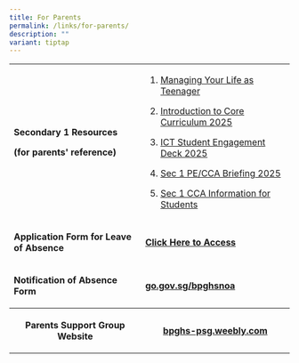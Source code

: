 ```yaml
---
title: For Parents
permalink: /links/for-parents/
description: ""
variant: tiptap
---
```

<table style="minWidth: 50px">
<colgroup>
<col>
<col>
</colgroup>
<tbody>
<tr>
<td rowspan="1" colspan="1">
<p><strong>Secondary 1 Resources</strong>
</p>
<p><strong>(for parents' reference)</strong>
</p>
</td>
<td rowspan="1" colspan="1">
<ol data-tight="true" class="tight">
<li>
<p><a href="/files/Managing_Your_Life_as_a_Teenager_2025.pdf" rel="noopener noreferrer nofollow" target="_blank">Managing Your Life as Teenager</a>
</p>
</li>
<li>
<p><a href="/files/Introduction_to_Core_Curriculum_2025.pdf" rel="noopener noreferrer nofollow" target="_blank">Introduction to Core Curriculum 2025</a>
</p>
</li>
<li>
<p><a href="/files/ICT_Student_Engagement_Deck_2025.pdf" rel="noopener noreferrer nofollow" target="_blank">ICT Student Engagement Deck 2025</a>
</p>
</li>
<li>
<p><a href="/files/Sec_1_PECCA_Briefing_6_Jan_2025.pdf" rel="noopener noreferrer nofollow" target="_blank">Sec 1 PE/CCA Briefing 2025</a>
</p>
</li>
<li>
<p><a href="/files/Sec_1_CCA_Information_for_Students_2025.pdf" rel="noopener noreferrer nofollow" target="_blank">Sec 1 CCA Information for Students</a>
</p>
</li>
</ol>
</td>
</tr>
<tr>
<td rowspan="1" colspan="1">
<p><strong>Application Form for Leave of Absence</strong>
</p>
</td>
<td rowspan="1" colspan="1">
<p><strong><a href="https://form.gov.sg/6785bb7b2a99be2770509ba9" rel="noopener noreferrer nofollow" target="_blank">Click Here to Access</a></strong>
</p>
<p></p>
</td>
</tr>
<tr>
<td rowspan="1" colspan="1">
<p><strong>Notification of Absence Form</strong>
</p>
</td>
<td rowspan="1" colspan="1">
<p><strong><a href="http://go.gov.sg/bpghsnoa" rel="noopener noreferrer nofollow" target="_blank">go.gov.sg/bpghsnoa</a></strong>
</p>
</td>
</tr>
<tr>
<th rowspan="1" colspan="1">
<p><strong>Parents Support Group Website</strong>
</p>
</th>
<th rowspan="1" colspan="1">
<p><a href="http://bpghs-psg.weebly.com/" rel="noopener noreferrer nofollow" target="_blank">bpghs-psg.weebly.com</a>
</p>
</th>
</tr>
</tbody>
</table>
<p></p>